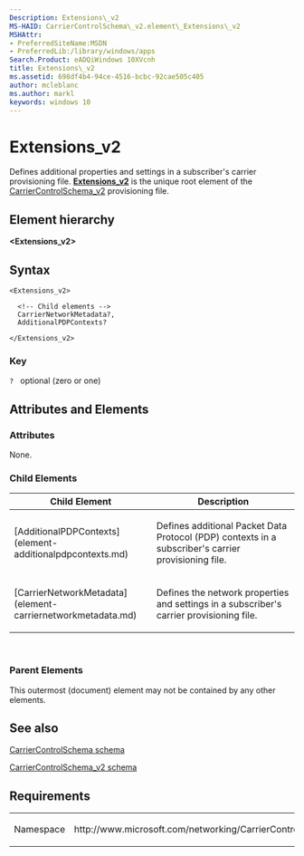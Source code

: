 ```yaml
---
Description: Extensions\_v2
MS-HAID: CarrierControlSchema\_v2.element\_Extensions\_v2
MSHAttr:
- PreferredSiteName:MSDN
- PreferredLib:/library/windows/apps
Search.Product: eADQiWindows 10XVcnh
title: Extensions\_v2
ms.assetid: 698df4b4-94ce-4516-bcbc-92cae505c405
author: mcleblanc
ms.author: markl
keywords: windows 10
---
```


# Extensions\_v2


Defines additional properties and settings in a subscriber's carrier provisioning file. [**Extensions\_v2**](element-extensions-v2.md) is the unique root element of the [CarrierControlSchema\_v2](schema-root.md) provisioning file.

## Element hierarchy

**&lt;Extensions\_v2&gt;**

## Syntax

``` syntax
<Extensions_v2>

  <!-- Child elements -->
  CarrierNetworkMetadata?,
  AdditionalPDPContexts?

</Extensions_v2>
```

### Key

`?`   optional (zero or one)

## Attributes and Elements


### Attributes

None.

### Child Elements

<table>
<colgroup>
<col width="50%" />
<col width="50%" />
</colgroup>
<thead>
<tr class="header">
<th>Child Element</th>
<th>Description</th>
</tr>
</thead>
<tbody>
<tr class="odd">
<td>[AdditionalPDPContexts](element-additionalpdpcontexts.md)</td>
<td><p>Defines additional Packet Data Protocol (PDP) contexts in a subscriber's carrier provisioning file.</p></td>
</tr>
<tr class="even">
<td>[CarrierNetworkMetadata](element-carriernetworkmetadata.md)</td>
<td><p>Defines the network properties and settings in a subscriber's carrier provisioning file.</p></td>
</tr>
</tbody>
</table>

 

### Parent Elements

This outermost (document) element may not be contained by any other elements.

## See also


[CarrierControlSchema schema](https://msdn.microsoft.com/library/windows/apps/hh868312)

[CarrierControlSchema\_v2 schema](schema-root.md)

## Requirements

<table>
<colgroup>
<col width="50%" />
<col width="50%" />
</colgroup>
<tbody>
<tr class="odd">
<td><p>Namespace</p></td>
<td><p>http://www.microsoft.com/networking/CarrierControl/v2</p></td>
</tr>
</tbody>
</table>

 

 



